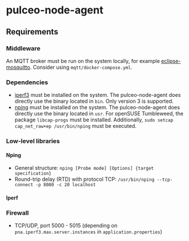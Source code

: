 # pulceo-node-agent

## Requirements

### Middleware

An MQTT broker must be run on the system locally, for example [eclipse-mosquitto](https://mosquitto.org/). Consider using `mqtt/docker-compose.yml`.

### Dependencies

* [iperf3](https://iperf.fr/iperf-download.php) must be installed on the system. The pulceo-node-agent does directly use the binary located in `bin`. Only version 3 is supported.
* [nping](https://nmap.org/nping/) must be installed on the system. The pulceo-node-agent does directly use the binary located in `usr`. For openSUSE Tumbleweed, the package `libcap-progs` must be installed. Additionally, `sudo setcap cap_net_raw+ep /usr/bin/nping` must be executed.

### Low-level libraries

#### Nping

* General structure: `nping [Probe mode] [Options] {target specification}`
* Round-trip delay (RTD) with protocol TCP: `/usr/bin/nping --tcp-connect -p 8080 -c 20 localhost`

#### Iperf

### Firewall

* TCP/UDP, port 5000 - 5015 (depending on `pna.iperf3.max.server.instances` in `application.properties`)